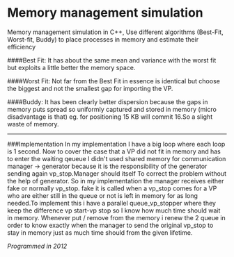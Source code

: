 # Memory management simulation

Memory management simulation in C++, Use different algorithms (Best-Fit, Worst-fit, Buddy) to place processes in memory and estimate their efficiency


####Best Fit: 
It has about the same mean and variance with the worst fit but exploits a little better the memory space.

####Worst Fit:
Not far from the Best Fit in essence is identical but choose the biggest and not the smallest gap for importing the VP.

####Buddy:
It has been clearly better dispersion because the gaps in memory puts spread so uniformly captured and stored in memory
(micro disadvantage is that) eg. for positioning 15 KB will commit 16.So a slight waste of memory.

---------------------------
###Implementation
In my implementation I have a big loop where each loop is 1 second. Now to cover the case that a VP did not fit in memory and has to enter the waiting qeueue
I didn't used shared memory for communication
manager -> generator because it is the responsibility of the generator
sending again vp_stop.Manager should itself
To correct the problem without the help of generator.
So in my implementation the manager receives either
fake or normally vp_stop.
fake it is called when a vp_stop comes for
a VP who are either still in the queue or not is left
in memory for as long needed.To implement this i have a
parallel queue_vp_stopper where they keep the difference vp start-vp stop
so I know how much time should wait in memory. Whenever
put / remove from the memory i renew the 2 queue in order to know
exactly when the manager to send the original vp_stop
to stay in memory just as much time should from
the given lifetime.

*Programmed in 2012*
